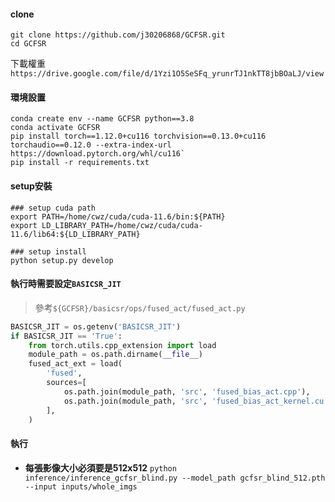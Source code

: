 #### clone
```
git clone https://github.com/j30206868/GCFSR.git
cd GCFSR
```
下載權重`https://drive.google.com/file/d/1Yzi1O5SeSFq_yrunrTJ1nkTT8jbBOaLJ/view`

#### 環境設置
```
conda create env --name GCFSR python==3.8
conda activate GCFSR
pip install torch==1.12.0+cu116 torchvision==0.13.0+cu116 torchaudio==0.12.0 --extra-index-url https://download.pytorch.org/whl/cu116`
pip install -r requirements.txt  
```

#### setup安裝
```
### setup cuda path
export PATH=/home/cwz/cuda/cuda-11.6/bin:${PATH}
export LD_LIBRARY_PATH=/home/cwz/cuda/cuda-11.6/lib64:${LD_LIBRARY_PATH}

### setup install
python setup.py develop
```

#### 執行時需要設定`BASICSR_JIT`
> 參考`${GCFSR}/basicsr/ops/fused_act/fused_act.py`
```python
BASICSR_JIT = os.getenv('BASICSR_JIT')
if BASICSR_JIT == 'True':
    from torch.utils.cpp_extension import load
    module_path = os.path.dirname(__file__)
    fused_act_ext = load(
        'fused',
        sources=[
            os.path.join(module_path, 'src', 'fused_bias_act.cpp'),
            os.path.join(module_path, 'src', 'fused_bias_act_kernel.cu'),
        ],
    )
```

#### 執行
- **每張影像大小必須要是512x512**
`python inference/inference_gcfsr_blind.py --model_path gcfsr_blind_512.pth --input inputs/whole_imgs`